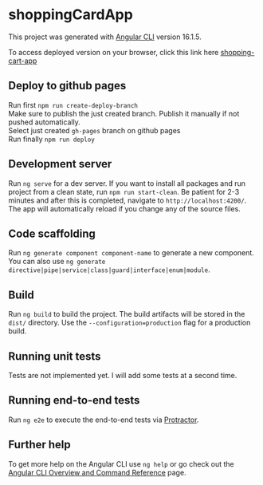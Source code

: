 # shoppingCardApp

This project was generated with [Angular CLI](https://github.com/angular/angular-cli) version 16.1.5.

To access deployed version on your browser, click this link here [shopping-cart-app](https://denisshtupa.github.io/shopping-cart-app/shopping-cart)

## Deploy to github pages
Run first `npm run create-deploy-branch`\
Make sure to publish the just created branch. Publish it manually if not pushed automatically.\
Select just created `gh-pages` branch on github pages\
Run finally `npm run deploy`

## Development server

Run `ng serve` for a dev server. If you want to install all packages and run project from a clean state, run `npm run start-clean`. Be patient for 2-3 minutes and after this is completed, navigate to `http://localhost:4200/`. The app will automatically reload if you change any of the source files.

## Code scaffolding

Run `ng generate component component-name` to generate a new component. You can also use `ng generate directive|pipe|service|class|guard|interface|enum|module`.

## Build

Run `ng build` to build the project. The build artifacts will be stored in the `dist/` directory. Use the `--configuration=production` flag for a production build.

## Running unit tests

Tests are not implemented yet. I will add some tests at a second time. 

## Running end-to-end tests

Run `ng e2e` to execute the end-to-end tests via [Protractor](http://www.protractortest.org/).

## Further help

To get more help on the Angular CLI use `ng help` or go check out the [Angular CLI Overview and Command Reference](https://angular.io/cli) page.
